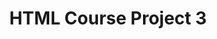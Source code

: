 ---
section: "works"
order: 52
title: "HTML Course Project 3"
imgName: "logoNexter"
links: { 
         github: "https://github.com/initialsky0/course-project-nexter", 
         link: "https://initialsky0.github.io/course-project-nexter/"
       }
---